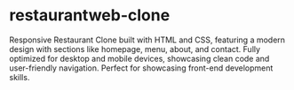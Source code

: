 # restaurantweb-clone
Responsive Restaurant Clone built with HTML and CSS, featuring a modern design with sections like homepage, menu, about, and contact. Fully optimized for desktop and mobile devices, showcasing clean code and user-friendly navigation. Perfect for showcasing front-end development skills.
